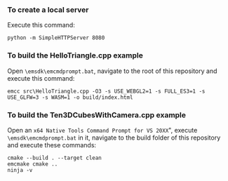 ### To create a local server

Execute this command:

```
python -m SimpleHTTPServer 8080
```

### To build the HelloTriangle.cpp example

Open `\emsdk\emcmdprompt.bat`, navigate to the root of this repository and execute this command:

```
emcc src\HelloTriangle.cpp -O3 -s USE_WEBGL2=1 -s FULL_ES3=1 -s USE_GLFW=3 -s WASM=1 -o build/index.html
```

### To build the Ten3DCubesWithCamera.cpp example

Open an `x64 Native Tools Command Prompt for VS 20XX`", execute `\emsdk\emcmdprompt.bat` in it, navigate to the build folder of this repository and execute these commands:

```
cmake --build . --target clean
emcmake cmake ..
ninja -v
```
